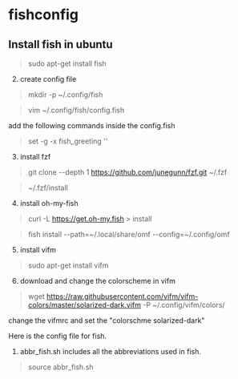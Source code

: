 # fishconfig

## Install fish in ubuntu
> sudo apt-get install fish

2. create config file
> mkdir -p ~/.config/fish

> vim ~/.config/fish/config.fish

add the following commands inside the config.fish

> set -g -x fish_greeting ''

3. install fzf
> git clone --depth 1 https://github.com/junegunn/fzf.git ~/.fzf

> ~/.fzf/install

4. install oh-my-fish
> curl -L https://get.oh-my.fish > install

> fish install --path=~/.local/share/omf --config=~/.config/omf

5. install vifm
> sudo apt-get install vifm

6. download and change the colorscheme in vifm
> wget https://raw.githubusercontent.com/vifm/vifm-colors/master/solarized-dark.vifm -P ~/.config/vifm/colors/

change the vifmrc and set the "colorschme solarized-dark"

Here is the config file for fish.
1. abbr_fish.sh includes all the abbreviations used in fish.
> source abbr_fish.sh

